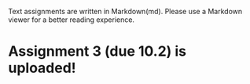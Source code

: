 Text assignments are written in Markdown(md). Please use a Markdown viewer for a better reading experience.

Assignment 3 (due 10.2) is uploaded!
===
